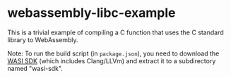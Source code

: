 # webassembly-libc-example
This is a trivial example of compiling a C function that uses the C standard library to WebAssembly.

Note: To run the build script (in `package.json`), you need to download the [WASI SDK](https://github.com/WebAssembly/wasi-sdk) (which includes Clang/LLVm) and extract it to a subdirectory named "wasi-sdk".